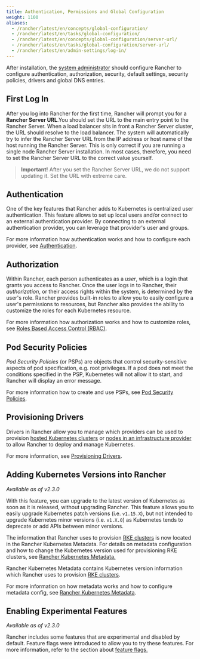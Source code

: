 ```yaml
---
title: Authentication, Permissions and Global Configuration
weight: 1100
aliases:
  - /rancher/latest/en/concepts/global-configuration/
  - /rancher/latest/en/tasks/global-configuration/
  - /rancher/latest/en/concepts/global-configuration/server-url/
  - /rancher/latest/en/tasks/global-configuration/server-url/
  - /rancher/latest/en/admin-settings/log-in/
---
```


After installation, the [system administrator]({{<baseurl>}}/rancher/latest/en/admin-settings/rbac/global-permissions/) should configure Rancher to configure authentication, authorization, security, default settings, security policies, drivers and global DNS entries.

## First Log In

After you log into Rancher for the first time, Rancher will prompt you for a **Rancher Server URL**.You should set the URL to the main entry point to the Rancher Server. When a load balancer sits in front a Rancher Server cluster, the URL should resolve to the load balancer. The system will automatically try to infer the Rancher Server URL from the IP address or host name of the host running the Rancher Server. This is only correct if you are running a single node Rancher Server installation. In most cases, therefore, you need to set the Rancher Server URL to the correct value yourself.

>**Important!** After you set the Rancher Server URL, we do not support updating it. Set the URL with extreme care.

## Authentication

One of the key features that Rancher adds to Kubernetes is centralized user authentication. This feature allows to set up local users and/or connect to an external authentication provider. By connecting to an external authentication provider, you can leverage that provider's user and groups.

For more information how authentication works and how to configure each provider, see [Authentication]({{<baseurl>}}/rancher/latest/en/admin-settings/authentication/).

## Authorization

Within Rancher, each person authenticates as a _user_, which is a login that grants you access to Rancher. Once the user logs in to Rancher, their _authorization_, or their access rights within the system, is determined by the user's role. Rancher provides built-in roles to allow you to easily configure a user's permissions to resources, but Rancher also provides the ability to customize the roles for each Kubernetes resource.

For more information how authorization works and how to customize roles, see [Roles Based Access Control (RBAC)]({{<baseurl>}}/rancher/latest/en/admin-settings/rbac/).

## Pod Security Policies

_Pod Security Policies_ (or PSPs) are objects that control security-sensitive aspects of pod specification, e.g. root privileges. If a pod does not meet the conditions specified in the PSP, Kubernetes will not allow it to start, and Rancher will display an error message.

For more information how to create and use PSPs, see [Pod Security Policies]({{<baseurl>}}/rancher/latest/en/admin-settings/pod-security-policies/).

## Provisioning Drivers

Drivers in Rancher allow you to manage which providers can be used to provision [hosted Kubernetes clusters]({{<baseurl>}}/rancher/latest/en/cluster-provisioning/hosted-kubernetes-clusters/) or [nodes in an infrastructure provider]({{<baseurl>}}/rancher/latest/en/cluster-provisioning/rke-clusters/node-pools/) to allow Rancher to deploy and manage Kubernetes.

For more information, see [Provisioning Drivers]({{<baseurl>}}/rancher/latest/en/admin-settings/drivers/).

## Adding Kubernetes Versions into Rancher

_Available as of v2.3.0_

With this feature, you can upgrade to the latest version of Kubernetes as soon as it is released, without upgrading Rancher. This feature allows you to easily upgrade Kubernetes patch versions (i.e. `v1.15.X`), but not intended to upgrade Kubernetes minor versions (i.e. `v1.X.0`) as Kubernetes tends to deprecate or add APIs between minor versions.

The information that Rancher uses to provision [RKE clusters]({{<baseurl>}}/rancher/latest/en/cluster-provisioning/rke-clusters/) is now located in the Rancher Kubernetes Metadata. For details on metadata configuration and how to change the Kubernetes version used for provisioning RKE clusters, see [Rancher Kubernetes Metadata.]({{<baseurl>}}/rancher/latest/en/admin-settings/k8s-metadata/)

Rancher Kubernetes Metadata contains Kubernetes version information which Rancher uses to provision [RKE clusters]({{<baseurl>}}/rancher/latest/en/cluster-provisioning/rke-clusters/).

For more information on how metadata works and how to configure metadata config, see [Rancher Kubernetes Metadata]({{<baseurl>}}/rancher/latest/en/admin-settings/k8s-metadata/).

## Enabling Experimental Features

_Available as of v2.3.0_

Rancher includes some features that are experimental and disabled by default. Feature flags were introduced to allow you to try these features. For more information, refer to the section about [feature flags.]({{<baseurl>}}/rancher/latest/en/admin-settings/feature-flags/)
